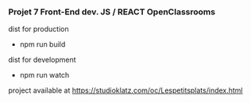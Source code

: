 ### Projet 7 Front-End dev. JS / REACT OpenClassrooms

dist for production

- npm run build

dist for development

- npm run watch

project available at
https://studioklatz.com/oc/Lespetitsplats/index.html
